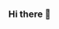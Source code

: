 ### Hi there 👋

<!--
**dwipebriani/dwipebriani** is a ✨ _special_ ✨ repository because its `README.md` (this file) appears on your GitHub profile.

Here are some ideas to get you started:

![github stats](https://github-readme-stats.vercel.app/api?username=dwipebriani&show_icons=true)

- 🔭 I’m currently working on ...
- 🌱 I’m currently learning ...
- 👯 I’m looking to collaborate on ...
- 🤔 I’m looking for help with ...
- 💬 Ask me about ...
- 📫 How to reach me: ...
- 😄 Pronouns: ...
- ⚡ Fun fact: ...
-->
